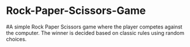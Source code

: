 # Rock-Paper-Scissors-Game
#A simple Rock Paper Scissors game where the player competes against the computer. The winner is decided based on classic rules using random choices.
